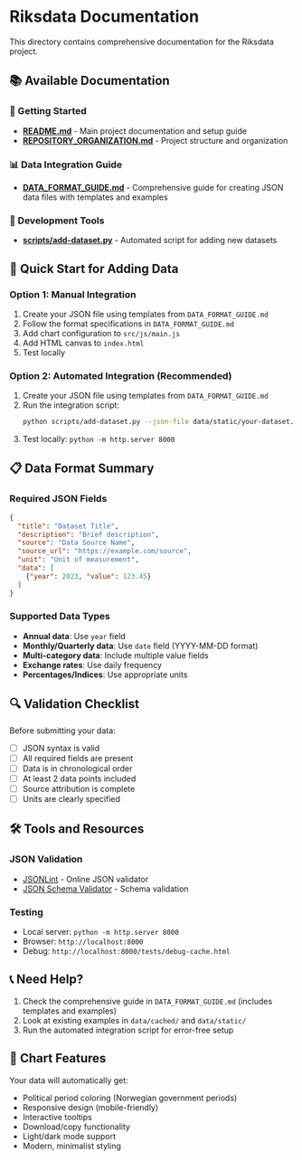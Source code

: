 # Riksdata Documentation

This directory contains comprehensive documentation for the Riksdata project.

## 📚 Available Documentation

### 🚀 Getting Started
- **[README.md](../README.md)** - Main project documentation and setup guide
- **[REPOSITORY_ORGANIZATION.md](REPOSITORY_ORGANIZATION.md)** - Project structure and organization

### 📊 Data Integration Guide
- **[DATA_FORMAT_GUIDE.md](DATA_FORMAT_GUIDE.md)** - Comprehensive guide for creating JSON data files with templates and examples

### 🔧 Development Tools
- **[scripts/add-dataset.py](../scripts/add-dataset.py)** - Automated script for adding new datasets

## 🎯 Quick Start for Adding Data

### Option 1: Manual Integration
1. Create your JSON file using templates from `DATA_FORMAT_GUIDE.md`
2. Follow the format specifications in `DATA_FORMAT_GUIDE.md`
3. Add chart configuration to `src/js/main.js`
4. Add HTML canvas to `index.html`
5. Test locally

### Option 2: Automated Integration (Recommended)
1. Create your JSON file using templates from `DATA_FORMAT_GUIDE.md`
2. Run the integration script:
   ```bash
   python scripts/add-dataset.py --json-file data/static/your-dataset.json --chart-id your-chart-id
   ```
3. Test locally: `python -m http.server 8000`

## 📋 Data Format Summary

### Required JSON Fields
```json
{
  "title": "Dataset Title",
  "description": "Brief description",
  "source": "Data Source Name",
  "source_url": "https://example.com/source",
  "unit": "Unit of measurement",
  "data": [
    {"year": 2023, "value": 123.45}
  ]
}
```

### Supported Data Types
- **Annual data**: Use `year` field
- **Monthly/Quarterly data**: Use `date` field (YYYY-MM-DD format)
- **Multi-category data**: Include multiple value fields
- **Exchange rates**: Use daily frequency
- **Percentages/Indices**: Use appropriate units

## 🔍 Validation Checklist

Before submitting your data:
- [ ] JSON syntax is valid
- [ ] All required fields are present
- [ ] Data is in chronological order
- [ ] At least 2 data points included
- [ ] Source attribution is complete
- [ ] Units are clearly specified

## 🛠️ Tools and Resources

### JSON Validation
- [JSONLint](https://jsonlint.com/) - Online JSON validator
- [JSON Schema Validator](https://www.jsonschemavalidator.net/) - Schema validation

### Testing
- Local server: `python -m http.server 8000`
- Browser: `http://localhost:8000`
- Debug: `http://localhost:8000/tests/debug-cache.html`

## 📞 Need Help?

1. Check the comprehensive guide in `DATA_FORMAT_GUIDE.md` (includes templates and examples)
2. Look at existing examples in `data/cached/` and `data/static/`
3. Run the automated integration script for error-free setup

## 🎨 Chart Features

Your data will automatically get:
- Political period coloring (Norwegian government periods)
- Responsive design (mobile-friendly)
- Interactive tooltips
- Download/copy functionality
- Light/dark mode support
- Modern, minimalist styling
